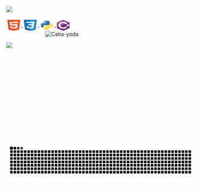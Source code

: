 ## 
 <div>
  <a href="https://github.com/CatiaSNT">
  <img height="180em" src="https://github-readme-stats.vercel.app/api?username=CatiaSNT&show_icons=true&theme=dracula&include_all_commits=true&count_private=true"/>

</div>
<div style="display: inline_block"><br>
 
  <img align="center" alt="Catia-HTML" height="30" width="40" src="https://raw.githubusercontent.com/devicons/devicon/master/icons/html5/html5-original.svg">
  <img align="center" alt="Catia-CSS" height="30" width="40" src="https://raw.githubusercontent.com/devicons/devicon/master/icons/css3/css3-original.svg">
  <img align="center" alt="Catia-Python" height="30" width="40" src="https://raw.githubusercontent.com/devicons/devicon/master/icons/python/python-original.svg">
  <img align="center" alt="Catia-Csharp" height="30" width="40" src="https://raw.githubusercontent.com/devicons/devicon/master/icons/csharp/csharp-original.svg">
  <img align="right" alt="Catia-yoda" height="300" width="400" src="https://cdn.discordapp.com/attachments/810214941222895689/871820334234476594/download20210801192238.png">
</div>

 
##
 
 <div>
  
  <a href="https://instagram.com/_catiaa_santos_" target="_blank"><img src="https://img.shields.io/badge/-Instagram-%23E4405F?style=for-the-badge&logo=instagram&logoColor=white" target="_blank"></a>
 </div>
<div> 
 


  ![Snake animation](https://github.com/CatiaSNT/CatiaSNT/blob/output/github-contribution-grid-snake.svg)
 
</div>

